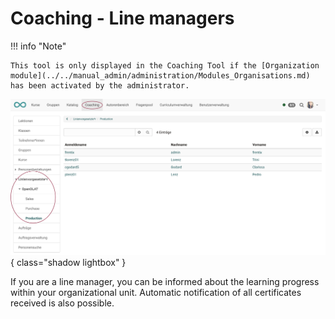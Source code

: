 # Coaching - Line managers

!!! info "Note"

    This tool is only displayed in the Coaching Tool if the [Organization module](../../manual_admin/administration/Modules_Organisations.md) has been activated by the administrator.

![coaching_linienvorgesetzter_v1_de.png](assets/coaching_linienvorgesetzter_v1_de.png){ class="shadow lightbox" }

If you are a line manager, you can be informed about the learning progress within your organizational unit. Automatic notification of all certificates received is also possible.
